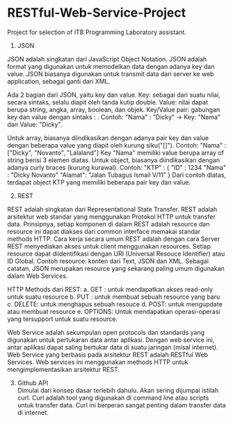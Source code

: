# RESTful-Web-Service-Project
Project for selection of ITB Programming Laboratory assistant.

1. JSON

JSON adalah singkatan dari JavaScript Object Notation.
JSON adalah format yang digunakan untuk memodelkan data dengan adanya key dan value.
JSON biasanya digunakan untuk transmit data dari server ke web application, sebagai ganti dari XML.

Ada 2 bagian dari JSON, yaitu key dan value.
Key: sebagai dari suatu nilai, secara sintaks, selalu diapit oleh tanda kutip double.
Value: nilai dapat berupa string, angka, array, boolean, dan objek.
Key/Value pair: gabungan key dan value dengan sintaks <key> : <value>.
	Contoh: "Nama" : "Dicky" -> Key: "Nama" dan Value: "Dicky".

Untuk array, biasanya diindikasikan dengan adanya pair key dan value dengan beberapa value yang diapit oleh kurung siku("[]").
	Contoh: "Nama" : ["Dicky", "Novanto", "Lalaland"]
		Key "Nama" memiliki value berupa array of string berisi 3 elemen diatas.
Untuk object, biasanya diindikasikan dengan adanya curly braces (kurung kurawal).
	Contoh: "KTP" : {
			"ID"   	: 1234
			"Nama" 	: "Dicky Novanto"
			"Alamat": "Jalan Tubagus Ismail V/11"
		}
	Dari contoh diatas, terdapat object KTP yang memiliki beberapa pair key dan value.


2. REST

REST adalah singkatan dari Representational State Transfer. REST adalah arsitektur web standar yang menggunakan Protokol HTTP untuk transfer data.
Prinsipnya, setiap komponen di dalam REST adalah resource dan resource ini dapat diakses dari common interface memakai standar methods HTTP.
Cara kerja secara umum REST adalah dengan cara Server REST menyediakan akses untuk client menggunakan resources. Setiap resource dapat diidentifikasi dengan URI (Universal Resouce Identifier) atau ID Global. Contoh resource: konten dari Text, JSON dan XML. Sebagai catatan, JSON merupakan resource yang sekarang paling umum digunakan dalam Web Services.

HTTP Methods dari REST: 
a. GET :  untuk mendapatkan akses read-only untuk suatu resource
b. PUT : untuk membuat sebuah resource yang baru
c. DELETE: untuk menghapus sebuah resouce
d. POST: untuk mengupdate atau membuat resource
e. OPTIONS: Untuk mendapatkan operasi-operasi yang tersupport untuk suatu resource.

Web Service adalah sekumpulan open protocols dan standards yang digunakan untuk pertukaran data antar aplikasi. Dengan web service ini, antar aplikasi dapat saling bertukar data di suatu jaringan (misal internet).
Web Service yang berbasis pada arsitektur REST adalah RESTful Web Services. Web services ini menggunakan methods HTTP untuk mengimplementasikan arsitektur REST.

3. Github API<br>
Dimulai dari konsep dasar terlebih dahulu.
Akan sering dijumpai istilah curl. Curl adalah tool yang digunakan di command line atau scripts untuk transfer data. Curl ini berperan sangat penting dalam transfer data di internet.
